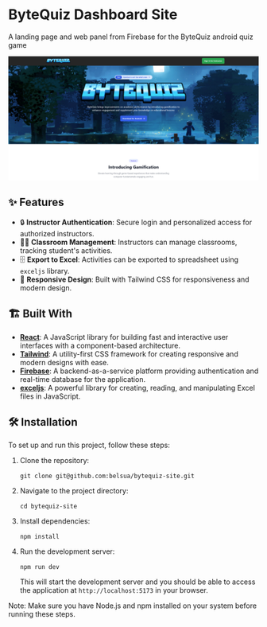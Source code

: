 # ByteQuiz Dashboard Site

A landing page and web panel from Firebase for the ByteQuiz android quiz game

![](docs/readme-main-image.png)

## ✨ Features

- 🔒 **Instructor Authentication**: Secure login and personalized access for authorized instructors.
- 🧑‍🏫 **Classroom Management**: Instructors can manage classrooms, tracking student's activities.
- 🗄️ **Export to Excel**: Activities can be exported to spreadsheet using `exceljs` library.
- 📱 **Responsive Design**: Built with Tailwind CSS for responsiveness and modern design.

## 🏗️ Built With

- **[React](https://react.dev/)**: A JavaScript library for building fast and interactive user interfaces with a component-based architecture.
- **[Tailwind](https://tailwindcss.com/)**: A utility-first CSS framework for creating responsive and modern designs with ease.
- **[Firebase](https://firebase.google.com/)**: A backend-as-a-service platform providing authentication and real-time database for the application.
- **[exceljs](https://github.com/exceljs/exceljs#readme)**: A powerful library for creating, reading, and manipulating Excel files in JavaScript.

## 🛠️ Installation

To set up and run this project, follow these steps:

1. Clone the repository:

   ```
   git clone git@github.com:belsua/bytequiz-site.git
   ```

2. Navigate to the project directory:

   ```
   cd bytequiz-site
   ```

3. Install dependencies:

   ```
   npm install
   ```

4. Run the development server:

   ```
   npm run dev
   ```

   This will start the development server and you should be able to access the application at `http://localhost:5173` in your browser.

Note: Make sure you have Node.js and npm installed on your system before running these steps.

